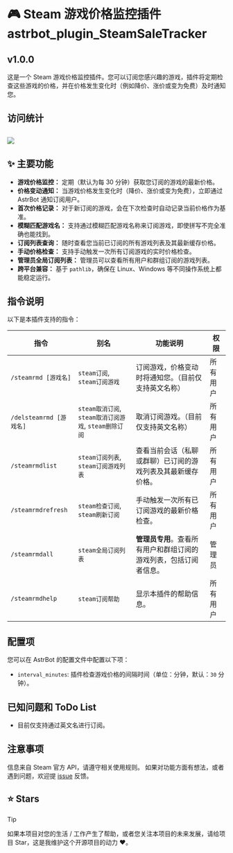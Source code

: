 # 🎮 Steam 游戏价格监控插件 astrbot_plugin_SteamSaleTracker

## v1.0.0

这是一个 Steam 游戏价格监控插件。您可以订阅您感兴趣的游戏，插件将定期检查这些游戏的价格，并在价格发生变化时（例如降价、涨价或变为免费）及时通知您。

## 访问统计

## <a href="https://count.getloli.com/"><img src="https://count.getloli.com/get/@:astrbot_plugin_SteamSaleTracker?theme=rule34"></a>

## ✨ 主要功能

- **游戏价格监控：** 定期（默认为每 30 分钟）获取您订阅的游戏的最新价格。
- **价格变动通知：** 当游戏价格发生变化时（降价、涨价或变为免费），立即通过 AstrBot 通知订阅用户。
- **首次价格记录：** 对于新订阅的游戏，会在下次检查时自动记录当前价格作为基准。
- **模糊匹配游戏名：** 支持通过模糊匹配游戏名称来订阅游戏，即使拼写不完全准确也能找到。
- **订阅列表查询：** 随时查看您当前已订阅的所有游戏列表及其最新缓存价格。
- **手动价格检查：** 支持手动触发一次所有订阅游戏的实时价格检查。
- **管理员全局订阅列表：** 管理员可以查看所有用户和群组订阅的游戏列表。
- **跨平台兼容：** 基于 `pathlib`，确保在 Linux、Windows 等不同操作系统上都能稳定运行。

## 指令说明

以下是本插件支持的指令：

| 指令                    | 别名                                                  | 功能说明                                                           | 权限     |
| ----------------------- | ----------------------------------------------------- | ------------------------------------------------------------------ | -------- |
| `/steamrmd [游戏名]`    | `steam订阅`, `steam订阅游戏`                          | 订阅游戏，价格变动时将通知您。（目前仅支持英文名称）               | 所有用户 |
| `/delsteamrmd [游戏名]` | `steam取消订阅`, `steam取消订阅游戏`, `steam删除订阅` | 取消订阅游戏。（目前仅支持英文名称）                               | 所有用户 |
| `/steamrmdlist`         | `steam订阅列表`, `steam订阅游戏列表`                  | 查看当前会话（私聊或群聊）已订阅的游戏列表及其最新缓存价格。       | 所有用户 |
| `/steamrmdrefresh`      | `steam检查订阅`, `steam刷新订阅`                      | 手动触发一次所有已订阅游戏的最新价格检查。                         | 所有用户 |
| `/steamrmdall`          | `steam全局订阅列表`                                   | **管理员专用**。查看所有用户和群组订阅的游戏列表，包括订阅者信息。 | 管理员   |
| `/steamrmdhelp`         | `steam订阅帮助`                                       | 显示本插件的帮助信息。                                             | 所有用户 |

## 配置项

您可以在 AstrBot 的配置文件中配置以下项：

- `interval_minutes`: 插件检查游戏价格的间隔时间（单位：分钟，默认：`30` 分钟）。

## 已知问题和 ToDo List

- 目前仅支持通过英文名进行订阅。

## 注意事项

信息来自 Steam 官方 API，请遵守相关使用规则。
如果对功能方面有想法，或者遇到问题，欢迎提 [issue](https://github.com/zhewang448/astrbot_plugin_SteamSaleTracker/issues) 反馈。

## ⭐ Stars

> [!TIP]
> 如果本项目对您的生活 / 工作产生了帮助，或者您关注本项目的未来发展，请给项目 Star，这是我维护这个开源项目的动力 ❤️。
